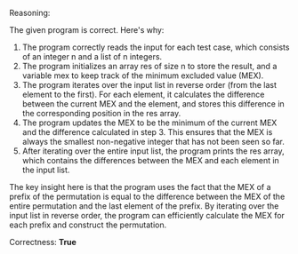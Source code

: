 Reasoning:

The given program is correct. Here's why:

1. The program correctly reads the input for each test case, which consists of an integer n and a list of n integers.
2. The program initializes an array res of size n to store the result, and a variable mex to keep track of the minimum excluded value (MEX).
3. The program iterates over the input list in reverse order (from the last element to the first). For each element, it calculates the difference between the current MEX and the element, and stores this difference in the corresponding position in the res array.
4. The program updates the MEX to be the minimum of the current MEX and the difference calculated in step 3. This ensures that the MEX is always the smallest non-negative integer that has not been seen so far.
5. After iterating over the entire input list, the program prints the res array, which contains the differences between the MEX and each element in the input list.

The key insight here is that the program uses the fact that the MEX of a prefix of the permutation is equal to the difference between the MEX of the entire permutation and the last element of the prefix. By iterating over the input list in reverse order, the program can efficiently calculate the MEX for each prefix and construct the permutation.

Correctness: **True**